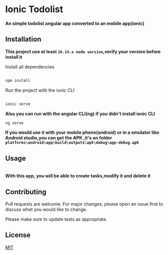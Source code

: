 # Ionic Todolist

<b>An simple todolist angular app converted to an mobile app(ionic)</b>

## Installation

<b>This project use at least ```16.14.x node version```,verify your version before install it
</b>

Install all dependencies
```bash

npm install

```
Run the project with the ionic CLI
```bash

ionic serve

```
<b>Also you can run with the angular CLI(ng) if you didn't install ionic CLI</b>

```bash
ng serve
```

<b>If you would use it with your mobile phone(android) or in a emulator like Android studio,you can get the APK ,it's on folder ```platforms\android\app\build\outputs\apk\debug\app-debug.apk``` </b>
## Usage

<br><b>With this app, you will be able to create tasks,modify it and delete it</b>



## Contributing

Pull requests are welcome. For major changes, please open an issue first
to discuss what you would like to change.

Please make sure to update tests as appropriate.

## License

[MIT](LICENSE.md)
